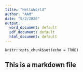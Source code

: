 ```yaml
---
title: "HelloWorld"
author: "AAM"
date: "5/2/2020"
output:
  word_document: default
  pdf_document: default
  html_document: default
---
```


```{r setup, include=FALSE}
knitr::opts_chunk$set(echo = TRUE)
```


## This is a markdown file
